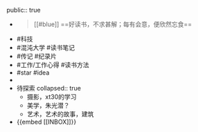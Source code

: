 public:: true

- > [[#blue]] ==好读书，不求甚解；每有会意，便欣然忘食==
- #科技
- #混沌大学 #读书笔记
- #传记 #纪录片
- #工作/工作心得 #读书方法
- #star #idea
-
- 待探索
  collapsed:: true
	- 摄影，xt30的学习
	- 美学，朱光潜？
	- 艺术，艺术的故事，建筑
- {{embed [[INBOX]]}}